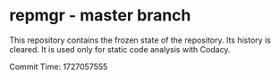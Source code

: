 # repmgr - master branch

This repository contains the frozen state of the repository.
Its history is cleared. It is used only for static code
analysis with Codacy.

Commit Time: 1727057555